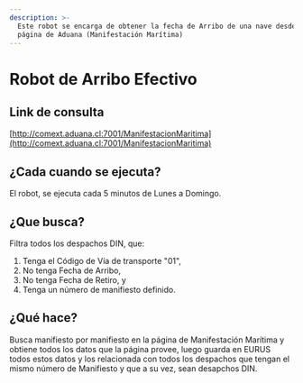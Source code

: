 ```yaml
---
description: >-
  Este robot se encarga de obtener la fecha de Arribo de una nave desde la
  página de Aduana (Manifestación Marítima)
---
```


# Robot de Arribo Efectivo

## Link de consulta

[http://comext.aduana.cl:7001/ManifestacionMaritima](http://comext.aduana.cl:7001/ManifestacionMaritima)

## ¿Cada cuando se ejecuta?

El robot, se ejecuta cada 5 minutos de Lunes a Domingo.

## ¿Que busca?

Filtra todos los despachos DIN, que:

1. Tenga el Código de Vía de transporte  "01",&#x20;
2. No tenga Fecha de Arribo,
3. No  tenga Fecha de Retiro, y
4. Tenga un número de manifiesto definido.

## ¿Qué hace?

Busca manifiesto por manifiesto en la página de Manifestación Marítima y obtiene todos los datos que la página provee, luego guarda en EURUS todos estos datos y los relacionada con todos los despachos que tengan el mismo número de Manifiesto y que a su vez, sean desapchos DIN.
